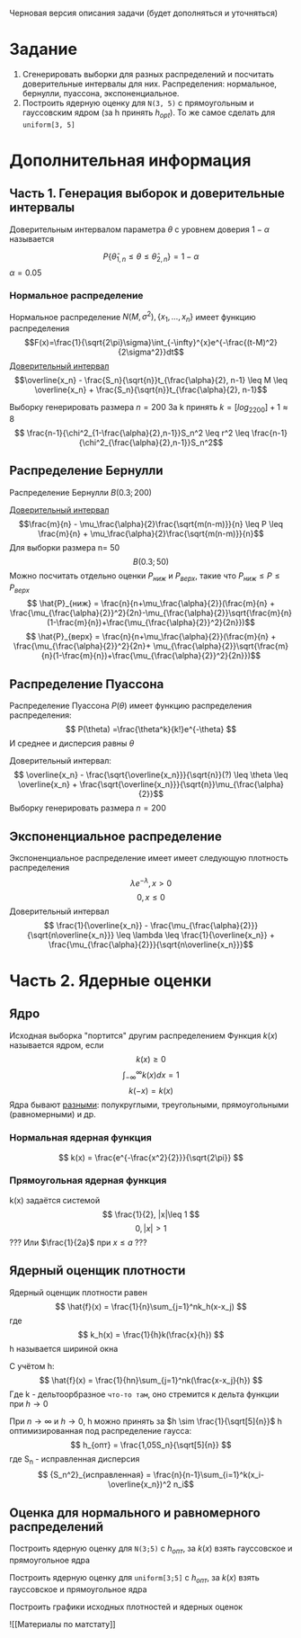 Черновая версия описания задачи (будет дополняться и уточняться)
# Задание
  1) Сгенерировать выборки для разных распределений и посчитать доверительные интервалы для них. Распределения: нормальное, бернулли, пуассона, экспоненциальное.
  2) Построить ядерную оценку для `N(3, 5)` с прямоугольным и гауссовским ядром (за h принять $h_{opt}$). То же самое сделать для `uniform[3, 5]`
# Дополнительная информация
## Часть 1. Генерация выборок и доверительные интервалы

Доверительным интервалом параметра $\theta$ с уровнем доверия $1-\alpha$ называется 

$$ P\{\hat{\theta}_{1,n} \leq \theta \leq \hat{\theta}_{2,n} \} = 1 - \alpha$$
$\alpha = 0.05$


### Нормальное распределение
 Нормальное распределение $N(M, \sigma^2), \{x_1, ..., x_n\}$ имеет функцию распределения
 $$F(x)=\frac{1}{\sqrt{2\pi}\sigma}\int_{-\infty}^{x}e^{-\frac{(t-M)^2}{2\sigma^2}}dt$$[ Доверительный интервал](http://fdisto.misis.ru/S/Hel/Laba/Matem/Ma_2SluVib/SluVib_01_02.htm) $$\overline{x_n} - \frac{S_n}{\sqrt{n}}t_{\frac{\alpha}{2}, n-1} \leq M \leq \overline{x_n} + \frac{S_n}{\sqrt{n}}t_{\frac{\alpha}{2}, n-1}$$
 
Выборку генерировать размера $n = 200$
За k принять $k = [log_2200] + 1 \approx 8$
$$ \frac{n-1}{\chi^2_{1-\frac{\alpha}{2},n-1}}S_n^2 \leq r^2 \leq \frac{n-1}{\chi^2_{\frac{\alpha}{2},n-1}}S_n^2$$
## Распределение Бернулли
Распределение Бернулли $B(0.3; 200)$

[Доверительный интервал](https://lfirmal.com/doveritelnye-intervaly-dlya-veroyatnosti-uspeha-v-sheme-bernulli/)
$$\frac{m}{n} - \mu_\frac{\alpha}{2}\frac{\sqrt{m(n-m)}}{n} \leq P \leq \frac{m}{n} + \mu_\frac{\alpha}{2}\frac{\sqrt{m(n-m)}}{n}$$
Для выборки размера n= 50 $$ B(0.3; 50) $$
Можно посчитать отдельно оценки $P_{ниж}$ и $P_{верх}$, такие что $P_{ниж} \leq P \leq P_{верх}$
$$ \hat{P}_{ниж} = \frac{n}{n+\mu_\frac{\alpha}{2}}(\frac{m}{n} + \frac{\mu_{\frac{\alpha}{2}}^2}{2n}-\mu_{\frac{\alpha}{2}}\sqrt{\frac{m}{n}(1-\frac{m}{n})+\frac{\mu_{\frac{\alpha}{2}}^2}{2n}})$$
$$ \hat{P}_{верх} = \frac{n}{n+\mu_\frac{\alpha}{2}}(\frac{m}{n} + \frac{\mu_{\frac{\alpha}{2}}^2}{2n}+ \mu_{\frac{\alpha}{2}}\sqrt{\frac{m}{n}(1-\frac{m}{n})+\frac{\mu_{\frac{\alpha}{2}}^2}{2n}})$$
## Распределение Пуассона
Распределение Пуассона $P(\theta)$ имеет функцию распределения распределения:
$$ P(\theta) =\frac{\theta^k}{k!}e^{-\theta} $$
И среднее и дисперсия равны $\theta$

Доверительный интервал:
$$ \overline{x_n} - \frac{\sqrt{\overline{x_n}}}{\sqrt{n}}(?) \leq \theta \leq \overline{x_n} + \frac{\sqrt{\overline{x_n}}}{\sqrt{n}}\mu_{\frac{\alpha}{2}}$$
Выборку генерировать размера $n=200$
## Экспоненциальное распределение
Экспоненциальное распределение имеет имеет следующую плотность распределения
$$ \lambda e^{-\lambda} , x > 0$$
$$ 0, x \leq 0 $$
Доверительный интервал
$$ \frac{1}{\overline{x_n}} - \frac{\mu_{\frac{\alpha}{2}}}{\sqrt{n\overline{x_n}}} \leq \lambda \leq \frac{1}{\overline{x_n}} + \frac{\mu_{\frac{\alpha}{2}}}{\sqrt{n\overline{x_n}}}$$
# Часть 2. Ядерные оценки
## Ядро
Исходная выборка "портится" другим распределением
Функция $k(x)$ называется ядром, если
$$ k(x) \geq 0 $$
$$ \int_{-\infty}^{\infty}k(x)dx = 1 $$
$$ k(-x) = k(x) $$
Ядра бывают [разными](https://ru.wikipedia.org/wiki/%D0%AF%D0%B4%D1%80%D0%BE_(%D1%81%D1%82%D0%B0%D1%82%D0%B8%D1%81%D1%82%D0%B8%D0%BA%D0%B0)): полукруглыми, треугольными, прямоугольными (равномерными) и др.
### Нормальная ядерная функция
$$ k(x) = \frac{e^{-\frac{x^2}{2}}}{\sqrt{2\pi}} $$
### Прямоугольная ядерная функция
k(x) задаётся системой
$$ \frac{1}{2}, |x|\leq 1 $$
$$ 0, |x| > 1 $$
??? Или $\frac{1}{2a}$ при $x\leq a$ ???
## Ядерный оценщик плотности
Ядерный оценщик плотности равен
$$ \hat{f}(x) = \frac{1}{n}\sum_{j=1}^nk_h(x-x_j) $$
где
$$ k_h(x) = \frac{1}{h}k(\frac{x}{h}) $$
h называется шириной окна

С учётом h:
$$ \hat{f}(x) = \frac{1}{hn}\sum_{j=1}^nk(\frac{x-x_j}{h}) $$
Где k - дельтоорбразное `что-то там`, оно стремится к дельта функции при $h \to 0$

При  $n \rightarrow \infty$ и $h \to 0$, h можно принять за $h \sim \frac{1}{\sqrt[5]{n}}$
h оптимизированная под распределение гаусса:
$$ h_{опт} = \frac{1,05S_n}{\sqrt[5]{n}} $$
где S<sub>n</sub> - исправленная дисперсия
$$ {S_n^2}_{исправленная} = \frac{n}{n-1}\sum_{i=1}^k(x_i-\overline{x_n})^2 n_i$$
## Оценка для нормального и равномерного распределений

Построить ядерную оценку для `N(3;5)` с $h_{опт}$, за $k(x)$ взять гауссовское и прямоугольное ядра

Построить ядерную оценку для `uniform[3;5]` с $h_{опт}$, за $k(x)$ взять гауссовское и прямоугольное ядра
  
Построить графики исходных плотностей и ядерных оценок

![[Материалы по матстату]]